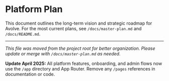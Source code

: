 # Platform Plan

This document outlines the long-term vision and strategic roadmap for Avolve. For the most current plans, see `/docs/master-plan.md` and `/docs/README.md`.

---

*This file was moved from the project root for better organization. Please update or merge with `/docs/master-plan.md` as needed.*

**Update April 2025:** All platform features, onboarding, and admin flows now use the `/app` directory and App Router. Remove any `/pages` references in documentation or code.
